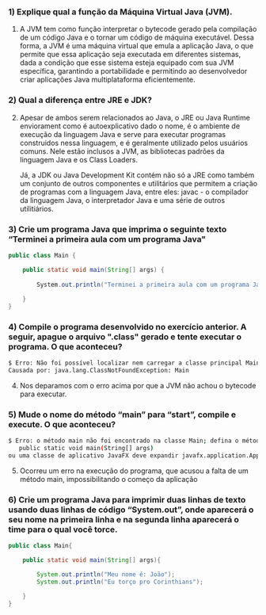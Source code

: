### 1) Explique qual a função da Máquina Virtual Java (JVM).

1) A JVM tem como função interpretar o bytecode gerado pela compilação de um código Java e o tornar um código de máquina executável. Dessa forma, a JVM é uma máquina virtual que emula a aplicação Java, o que permite que essa aplicação seja executada em diferentes sistemas, dada a condição que esse sistema esteja equipado com sua JVM específica, garantindo a portabilidade e permitindo ao desenvolvedor criar aplicações Java multiplataforma eficientemente.

### 2) Qual a diferença entre JRE e JDK?

2. Apesar de ambos serem relacionados ao Java, o JRE ou Java Runtime enviorament como é autoexplicativo dado o nome, é o ambiente de execução da linguagem Java e serve para executar programas construidos nessa linguagem, e é geralmente utilizado pelos usuários comuns. Nele estão inclusos a JVM, as bibliotecas padrões da linguagem Java e os Class Loaders.
   
   Já, a JDK ou Java Development Kit contém não só a JRE como também um conjunto de outros componentes e utilitários que permitem a criação de programas com a linguagem Java, entre eles: javac - o compilador da linguagem Java, o interpretador Java e uma série de outros utilitiários.

### 3) Crie um programa Java que imprima o seguinte texto “Terminei a primeira aula com um programa Java"

```java
public class Main {  

    public static void main(String[] args) {  
        
        System.out.println("Terminei a primeira aula com um programa Java!");
  
    }  
}
```

### 4) Compile o programa desenvolvido no exercício anterior. A seguir, apague o arquivo ".class" gerado e tente executar o programa. O que aconteceu?

```bash
$ Erro: Não foi possível localizar nem carregar a classe principal Main
Causada por: java.lang.ClassNotFoundException: Main     
```

4. Nos deparamos com o erro acima por que a JVM não achou o bytecode para executar.

### 5) Mude o nome do método “main” para “start”, compile e execute. O que aconteceu?

```bash
$ Erro: o método main não foi encontrado na classe Main; defina o método main como:
   public static void main(String[] args)
ou uma classe de aplicativo JavaFX deve expandir javafx.application.Application
```

5. Ocorreu um erro na execução do programa, que acusou a falta de um método main, impossibilitando o começo da aplicação

### 6) Crie um programa Java para imprimir duas linhas de texto usando duas linhas de código “System.out”, onde aparecerá o seu nome na primeira linha e na segunda linha aparecerá o time para o qual você torce.

```java
public class Main{

    public static void main(String[] args){

        System.out.println("Meu nome é: João");
        System.out.println("Eu torço pro Corinthians");

    }
}
```
